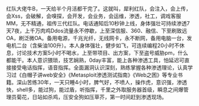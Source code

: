 红队大佬牛B，一天给半个月活都干完了。这就叫，犀利红队，会注入，会上传，会Xss，会破解，会嗅探，会开发，会业务，会运维，渗透，社工，调戏客服MM，无不精通，祖传三代红队。电话通知后10秒钟上线，身体强壮可持续渗透7天7夜，上千万肉鸡Ddos流量永不停歇，上至深信服、360、融信、下至刷致远OA，刷泛微OA。备用电源，千兆光纤，无线网卡，永不断网，备用电脑一台，发电机二台（含柴油100升）。本人身体强壮，健步如飞，可连续编程20小时不休息，讨论技术方案5小时不喝水，上至带项目、出方案，下至盗号威胁pm，什么都能干。本人意识猥琐，技艺娴熟，0day丰富，能上各种渗透工具，怕延迟可直接接受电话指挥，语音指挥。全面漏洞认识深刻，熟练掌握各种渗透理论，认真学习过《白帽子讲web安全》《Metasploit渗透测试指南》《Web之困》等专业书籍。深山苦练30年，一天只睡4小时，脾气好，不喷人，操作虎，意识强，渗透快，shell多，能过狗，能过盾，听指挥，千里之外取服务器首级，瞬息之间爆管理员菊花，日站如杀鸡，压安全狗如压草芥，第一时间赶到渗透现场。
